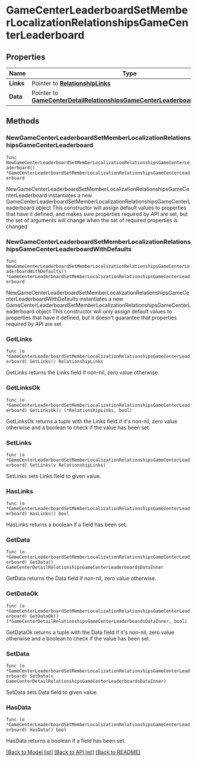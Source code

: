 # GameCenterLeaderboardSetMemberLocalizationRelationshipsGameCenterLeaderboard

## Properties

Name | Type | Description | Notes
------------ | ------------- | ------------- | -------------
**Links** | Pointer to [**RelationshipLinks**](RelationshipLinks.md) |  | [optional] 
**Data** | Pointer to [**GameCenterDetailRelationshipsGameCenterLeaderboardsDataInner**](GameCenterDetailRelationshipsGameCenterLeaderboardsDataInner.md) |  | [optional] 

## Methods

### NewGameCenterLeaderboardSetMemberLocalizationRelationshipsGameCenterLeaderboard

`func NewGameCenterLeaderboardSetMemberLocalizationRelationshipsGameCenterLeaderboard() *GameCenterLeaderboardSetMemberLocalizationRelationshipsGameCenterLeaderboard`

NewGameCenterLeaderboardSetMemberLocalizationRelationshipsGameCenterLeaderboard instantiates a new GameCenterLeaderboardSetMemberLocalizationRelationshipsGameCenterLeaderboard object
This constructor will assign default values to properties that have it defined,
and makes sure properties required by API are set, but the set of arguments
will change when the set of required properties is changed

### NewGameCenterLeaderboardSetMemberLocalizationRelationshipsGameCenterLeaderboardWithDefaults

`func NewGameCenterLeaderboardSetMemberLocalizationRelationshipsGameCenterLeaderboardWithDefaults() *GameCenterLeaderboardSetMemberLocalizationRelationshipsGameCenterLeaderboard`

NewGameCenterLeaderboardSetMemberLocalizationRelationshipsGameCenterLeaderboardWithDefaults instantiates a new GameCenterLeaderboardSetMemberLocalizationRelationshipsGameCenterLeaderboard object
This constructor will only assign default values to properties that have it defined,
but it doesn't guarantee that properties required by API are set

### GetLinks

`func (o *GameCenterLeaderboardSetMemberLocalizationRelationshipsGameCenterLeaderboard) GetLinks() RelationshipLinks`

GetLinks returns the Links field if non-nil, zero value otherwise.

### GetLinksOk

`func (o *GameCenterLeaderboardSetMemberLocalizationRelationshipsGameCenterLeaderboard) GetLinksOk() (*RelationshipLinks, bool)`

GetLinksOk returns a tuple with the Links field if it's non-nil, zero value otherwise
and a boolean to check if the value has been set.

### SetLinks

`func (o *GameCenterLeaderboardSetMemberLocalizationRelationshipsGameCenterLeaderboard) SetLinks(v RelationshipLinks)`

SetLinks sets Links field to given value.

### HasLinks

`func (o *GameCenterLeaderboardSetMemberLocalizationRelationshipsGameCenterLeaderboard) HasLinks() bool`

HasLinks returns a boolean if a field has been set.

### GetData

`func (o *GameCenterLeaderboardSetMemberLocalizationRelationshipsGameCenterLeaderboard) GetData() GameCenterDetailRelationshipsGameCenterLeaderboardsDataInner`

GetData returns the Data field if non-nil, zero value otherwise.

### GetDataOk

`func (o *GameCenterLeaderboardSetMemberLocalizationRelationshipsGameCenterLeaderboard) GetDataOk() (*GameCenterDetailRelationshipsGameCenterLeaderboardsDataInner, bool)`

GetDataOk returns a tuple with the Data field if it's non-nil, zero value otherwise
and a boolean to check if the value has been set.

### SetData

`func (o *GameCenterLeaderboardSetMemberLocalizationRelationshipsGameCenterLeaderboard) SetData(v GameCenterDetailRelationshipsGameCenterLeaderboardsDataInner)`

SetData sets Data field to given value.

### HasData

`func (o *GameCenterLeaderboardSetMemberLocalizationRelationshipsGameCenterLeaderboard) HasData() bool`

HasData returns a boolean if a field has been set.


[[Back to Model list]](../README.md#documentation-for-models) [[Back to API list]](../README.md#documentation-for-api-endpoints) [[Back to README]](../README.md)


